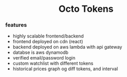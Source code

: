 <h1 align="center">Octo Tokens</h1>

### features
- highly scalable frontend/backend
- frontend deployed on cdn (react)
- backend deployed on aws lambda with api gateway
- databse is aws dynamodb
- verified email/password login
- custom watchlist with different tokens
- historical prices graph og diff tokens, and interval